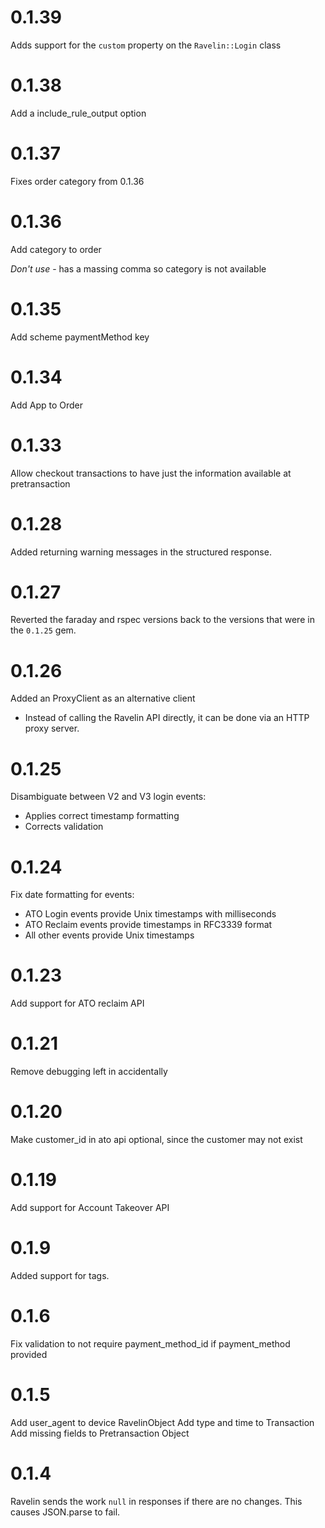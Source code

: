 # 0.1.39

Adds support for the `custom` property on the `Ravelin::Login` class

# 0.1.38

Add a include_rule_output option

# 0.1.37

Fixes order category from 0.1.36

# 0.1.36

Add category to order

*Don't use* - has a massing comma so category is not available

# 0.1.35
Add scheme paymentMethod key

# 0.1.34
Add App to Order

# 0.1.33
Allow checkout transactions to have just the information available at pretransaction

# 0.1.28
Added returning warning messages in the structured response.

# 0.1.27
Reverted the faraday and rspec versions back to the versions that were in the `0.1.25` gem.

# 0.1.26
Added an ProxyClient as an alternative client
* Instead of calling the Ravelin API directly, it can be done via an HTTP proxy server.

# 0.1.25
Disambiguate between V2 and V3 login events:
* Applies correct timestamp formatting
* Corrects validation

# 0.1.24

Fix date formatting for events:
* ATO Login events provide Unix timestamps with milliseconds 
* ATO Reclaim events provide timestamps in RFC3339 format
* All other events provide Unix timestamps

# 0.1.23

Add support for ATO reclaim API

# 0.1.21

Remove debugging left in accidentally

# 0.1.20

Make customer_id in ato api optional, since the customer may not exist

# 0.1.19

Add support for Account Takeover API

# 0.1.9

Added support for tags.

# 0.1.6

Fix validation to not require payment_method_id if payment_method provided

# 0.1.5

Add user_agent to device RavelinObject
Add type and time to Transaction
Add missing fields to Pretransaction Object

# 0.1.4

Ravelin sends the work `null` in responses if there are no changes.  This causes JSON.parse to fail.
